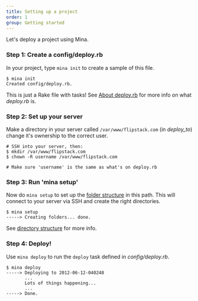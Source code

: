 ```yaml
---
title: Setting up a project
order: 1
group: Getting started
---
```


Let's deploy a project using Mina.

### Step 1: Create a config/deploy.rb

In your project, type `mina init` to create a sample of this file.

    $ mina init
    Created config/deploy.rb.

This is just a Rake file with tasks! See [About deploy.rb](#about_deployrb) for 
more info on what *deploy.rb* is.

### Step 2: Set up your server

Make a directory in your server called `/var/www/flipstack.com` (in *deploy_to*)
change it's ownership to the correct user.

    # SSH into your server, then:
    $ mkdir /var/www/flipstack.com
    $ chown -R username /var/www/flipstack.com

    # Make sure 'username' is the same as what's on deploy.rb

### Step 3: Run 'mina setup'

Now do `mina setup` to set up the [folder structure](#directory_structure) in this
path. This will connect to your server via SSH and create the right directories.

    $ mina setup
    -----> Creating folders... done.

See [directory structure](#directory_structure) for more info.

### Step 4: Deploy!

Use `mina deploy` to run the `deploy` task defined in *config/deploy.rb*.

    $ mina deploy
    -----> Deploying to 2012-06-12-040248
           ...
           Lots of things happening...
           ...
    -----> Done.
